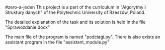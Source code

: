 #zero-a-jeden
This project is a part of the curriculum in "Algorytmy i Struktury danych" 
of the Polytechnic University of Rzeszów, Poland.

The detailed explanation of the task and its solution is held in the file "Sprawozdanie.docx"

The main file of the program is named "podciagi.py". 
There is also exists an assistant program in the file "assistant_module.py"